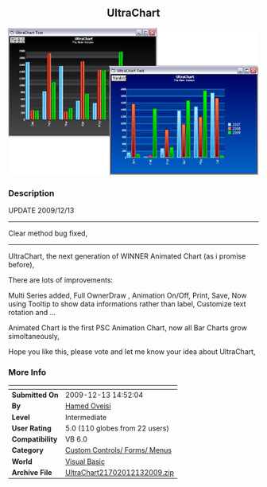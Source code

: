 ﻿<div align="center">

## UltraChart

<img src="PIC20091272281099.JPG">
</div>

### Description

UPDATE 2009/12/13

----

Clear method bug fixed,

----

UltraChart, the next generation of WINNER Animated Chart (as i promise before),

There are lots of improvements:

Multi Series added, Full OwnerDraw , Animation On/Off, Print, Save, Now using Tooltip to show data informations rather than label, Customize text rotation and ...

Animated Chart is the first PSC Animation Chart, now all Bar Charts grow simoltaneously,

Hope you like this, please vote and let me know your idea about UltraChart,
 
### More Info
 


<span>             |<span>
---                |---
**Submitted On**   |2009-12-13 14:52:04
**By**             |[Hamed Oveisi](https://github.com/Planet-Source-Code/PSCIndex/blob/master/ByAuthor/hamed-oveisi.md)
**Level**          |Intermediate
**User Rating**    |5.0 (110 globes from 22 users)
**Compatibility**  |VB 6\.0
**Category**       |[Custom Controls/ Forms/  Menus](https://github.com/Planet-Source-Code/PSCIndex/blob/master/ByCategory/custom-controls-forms-menus__1-4.md)
**World**          |[Visual Basic](https://github.com/Planet-Source-Code/PSCIndex/blob/master/ByWorld/visual-basic.md)
**Archive File**   |[UltraChart21702012132009\.zip](https://github.com/Planet-Source-Code/hamed-oveisi-ultrachart__1-72707/archive/master.zip)








